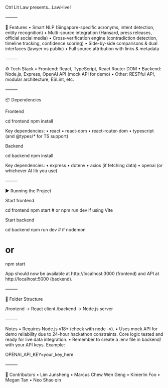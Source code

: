Ctrl Lit Law presents...LawHive!

⸻

🚀 Features
	•	Smart NLP (Singapore-specific acronyms, intent detection, entity recognition)
	•	Multi-source integration (Hansard, press releases, official social media)
	•	Cross-verification engine (contradiction detection, timeline tracking, confidence scoring)
	•	Side-by-side comparisons & dual interfaces (lawyer vs public)
	•	Full source attribution with links & metadata

⸻

⚙️ Tech Stack
	•	Frontend: React, TypeScript, React Router DOM
	•	Backend: Node.js, Express, OpenAI API (mock API for demo)
	•	Other: RESTful API, modular architecture, ESLint, etc.

⸻

📦 Dependencies

Frontend

cd frontend
npm install

Key dependencies:
	•	react
	•	react-dom
	•	react-router-dom
	•	typescript (and @types/* for TS support)

Backend

cd backend
npm install

Key dependencies:
	•	express
	•	dotenv
	•	axios (if fetching data)
	•	openai (or whichever AI lib you use)

⸻

▶️ Running the Project

Start frontend

cd frontend
npm start   # or npm run dev if using Vite

Start backend

cd backend
npm run dev   # if nodemon
# or
npm start

App should now be available at http://localhost:3000 (frontend) and API at http://localhost:5000 (backend).

⸻

📂 Folder Structure

/frontend   -> React client
/backend    -> Node.js server


⸻

Notes
	•	Requires Node.js v18+ (check with node -v).
	•	Uses mock API for demo reliability due to 24-hour hackathon constraints. Core logic tested and ready for live data integration.
	•	Remember to create a .env file in backend/ with your API keys. Example:

OPENAI_API_KEY=your_key_here



⸻

👥 Contributors
	•	Lim Junsheng
    •   Marcus Chew Wen Geng
    •   Kimerlin Foo
    •   Megan Tan
    •   Neo Shao qin